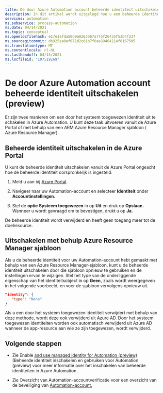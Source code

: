 ```yaml
---
title: De door Azure Automation account beheerde identiteit uitschakelen (preview)
description: In dit artikel wordt uitgelegd hoe u een beheerde identiteit voor een Azure Automation-account kunt uitschakelen Azure Automation verwijderen.
services: automation
ms.subservice: process-automation
ms.date: 04/14/2021
ms.topic: conceptual
ms.openlocfilehash: e17e1afda50d9a0263067a77bf26435f53b4f237
ms.sourcegitcommit: db925ea0af071d2c81b7f0ae89464214f8167505
ms.translationtype: MT
ms.contentlocale: nl-NL
ms.lasthandoff: 04/15/2021
ms.locfileid: "107519269"
---
```

# <a name="disable-your-azure-automation-account-managed-identity-preview"></a>De door Azure Automation account beheerde identiteit uitschakelen (preview)

Er zijn twee manieren om een door het systeem toegewezen identiteit uit te schakelen in Azure Automation. U kunt deze taak uitvoeren vanuit de Azure Portal of met behulp van een ARM Azure Resource Manager sjabloon ( Azure Resource Manager).

## <a name="disable-managed-identity-in-the-azure-portal"></a>Beheerde identiteit uitschakelen in de Azure Portal

U kunt de beheerde identiteit uitschakelen vanuit de Azure Portal ongeacht hoe de beheerde identiteit oorspronkelijk is ingesteld.

1. Meld u aan bij [Azure Portal](https://portal.azure.com).

1. Navigeer naar uw Automation-account en selecteer **Identiteit** onder **Accountinstellingen.**

1. Stel de **optie Systeem toegewezen** in op **Uit** en druk op **Opslaan.** Wanneer u wordt gevraagd om te bevestigen, drukt u op **Ja.**

De beheerde identiteit wordt verwijderd en heeft geen toegang meer tot de doelresource.

## <a name="disable-using-azure-resource-manager-template"></a>Uitschakelen met behulp Azure Resource Manager sjabloon

Als u de beheerde identiteit voor uw Automation-account hebt gemaakt met behulp van een Azure Resource Manager-sjabloon, kunt u de beheerde identiteit uitschakelen door die sjabloon opnieuw te gebruiken en de instellingen ervan te wijzigen. Stel het type van de onderliggende eigenschap van het identiteitsobject in op **Geen,** zoals wordt weergegeven in het volgende voorbeeld, en voer de sjabloon vervolgens opnieuw uit.

```json
"identity": { 
   "type": "None" 
} 
```

Als u een door het systeem toegewezen identiteit verwijdert met behulp van deze methode, wordt deze ook verwijderd uit Azure AD. Door het systeem toegewezen identiteiten worden ook automatisch verwijderd uit Azure AD wanneer de app-resource aan wie ze zijn toegewezen, wordt verwijderd.

## <a name="next-steps"></a>Volgende stappen

- Zie Enable [and use managed identity for Automation (preview)](enable-managed-identity-for-automation.md)(Beheerde identiteit inschakelen en gebruiken voor Automation (preview) voor meer informatie over het inschakelen van beheerde identiteiten in Azure Automation.

- Zie Overzicht van Automation-accountverificatie voor een overzicht van de beveiliging van [Automation-account.](automation-security-overview.md)
